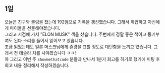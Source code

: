 ## 1일

오늘은 친구와 볼링을 쳤는데 192점으로 기록을 갱신했습니다. 그래서 취업하고 자신에게 마이볼을 선물해야겠습니다.<br>
그리고 서점에 가서 "ELON MUSK" 책을 샀습니다. 주변에서 정말 좋은 책이고 동기부여도 된다 소리를 들어서 읽어보고 있습니다.<br>
조금 읽었는데도 일론 머스크님에게 존경을 표할 정도로 대단함을 느끼고 있습니다. 그래서 전 테슬라 차를 사야겠습니다 ㅋㅋ!<br>
아 그리고 이번 주 `showmethatcode` 분들과 만나서 1분기 회고를 하기로 했기에 미팅 후 회고 내용 정리해서 작성하겠습니다.